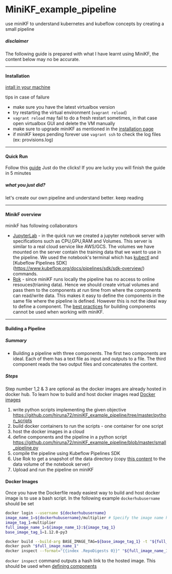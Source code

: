 # MiniKF_example_pipeline
use miniKF to understand kubernetes and kubeflow concepts by creating a small pipeline

##### disclaimer

The following guide is prepared with what I have learnt using MiniKF, the content below may no be accurate.

---

#### Installation

[intall in your machine](https://www.kubeflow.org/docs/started/getting-started-minikf/)

tips in case of failure

* make sure you have the latest virtualbox version
* try restarting the virtual environment (`vagrant reload`)
* `vagrant reload` may fail to do a fresh restart sometimes, in that case open virtualbox GUI and delete the VM manually
* make sure to upgrade miniKF as mentioned in the [installation page](https://www.kubeflow.org/docs/started/getting-started-minikf/)
* if miniKF keeps pending forever use `vagrant ssh` to check the log files (ex: provisions.log)

---

#### Quick Run

Follow this [guide](https://medium.com/kubeflow/an-end-to-end-ml-pipeline-on-prem-notebooks-kubeflow-pipelines-on-the-new-minikf-33b7d8e9a836) Just do the clicks! If you are lucky you will finish the guide in 5 minutes

##### what you just did?

let's create our own pipeline and understand better. keep reading

---

#### MinikF overview

minikF has following collaborators

* [JupyterLab](https://www.kubeflow.org/docs/components/jupyter/) - in the quick run we created a jupyter notebook server with specifications such as CPU,GPU,RAM and Volumes. This server is similar to a real cloud service like AWS/GCS. The volumes we have mounted on the server contain the training data that we want to use in the pipeline. We used the notebook's terminal which has [kubectl](https://kubernetes.io/docs/reference/kubectl/overview/) and [Kubeflow Pipelines SDK] (https://www.kubeflow.org/docs/pipelines/sdk/sdk-overview/) commands.
* [Rok](https://www.arrikto.com/how-it-works/) - since miniKF runs locally the pipeline has no access to online resouces(trianing data). Hence we should create virtual volumes and pass them to the components at run time from where the components can read/write data. This makes it easy to define the components in the same file where the pipeline is defined. However this is not the ideal way to define a component. The [best practices](https://www.kubeflow.org/docs/pipelines/sdk/component-development/) for building components cannot be used when working with miniKF.

---

#### Building a Pipeline

##### Summary 

* Building a pipeline with three components. The first two components are ideal. Each of them has a text file as input and outputs to a file. The third component reads the two output files and concatenates the content.

##### Steps

Step number 1,2 & 3 are optional as the docker images are already hosted in docker hub. To learn how to build and host docker images read [Docker images](#docker-images)

1. write python scripts implementing the given objective https://github.com/hiruna72/miniKF_example_pipeline/tree/master/python_scripts
2. build docker containers to run the scripts - one container for one script
3. host the docker images in a cloud
4. define components and the pipeline in a python script https://github.com/hiruna72/miniKF_example_pipeline/blob/master/small_pipeline.py
5. compile the pipeline using Kubeflow Pipelines SDK
6. Use Rok to get a snapshot of the data directory (copy [this content](https://github.com/hiruna72/miniKF_example_pipeline/tree/master/data) to the data volume of the notebook server)
7. Upload and run the pipeline on miniKF

#### Docker Images

Once you have the Dockerfile ready easiest way to build and host docker image is to use a bash script. In the following example `dockerhubusername` should be set 

```bash
docker login --username ${dockerhubusername}
image_name_1=${dockerhubusername}/multiplier # Specify the image name here
image_tag_1=multiplier
full_image_name_1=${image_name_1}:${image_tag_1}
base_image_tag_1=1.12.0-py3

docker build --build-arg BASE_IMAGE_TAG=${base_image_tag_1} -t "${full_image_name_1}" .
docker push "$full_image_name_1"
docker inspect --format="{{index .RepoDigests 0}}" "${full_image_name_1}"
```

`docker inspect` command outputs a hash link to the hosted image. This should be used when [defining components](https://github.com/hiruna72/miniKF_example_pipeline/blob/2629e0aab48c82dd925e763a608f1ef1a1c1da43/small_pipeline.py#L27)

